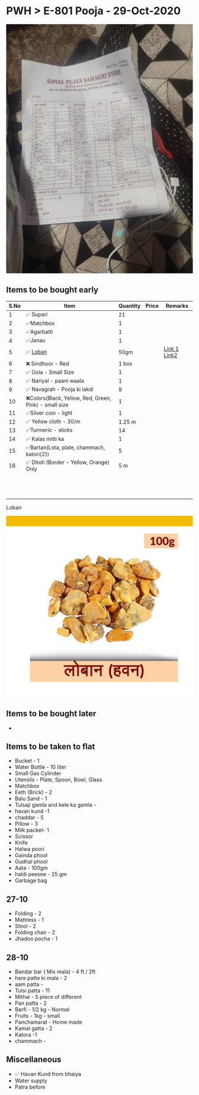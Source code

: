 # PWH > E-801 Pooja - 29-Oct-2020

<img src="assets\pooja-1.png" style="zoom:80%;" />

## Items to be bought early 



| S.No | Item                                                         | Quantity | Price | Remarks                                                      |
| ---- | ------------------------------------------------------------ | -------- | ----- | ------------------------------------------------------------ |
| 1    | :white_check_mark: Supari                                    | 21       |       |                                                              |
| 2    | :white_check_mark:Matchbox                                   | 1        |       |                                                              |
| 3    | :white_check_mark: ​Agarbatti                                 | 1        |       |                                                              |
| 4    | :white_check_mark:Janau                                      | 1        |       |                                                              |
| 5    | :white_check_mark: ​[Loban](https://www.amazon.in/Aapkidukan-Pure-Original-Loban-Sambrani/dp/B07YMZHDB8/ref=asc_df_B07YMZHDB8/?tag=googleshopdes-21&linkCode=df0&hvadid=396987018165&hvpos=&hvnetw=g&hvrand=12326564550528328439&hvpone=&hvptwo=&hvqmt=&hvdev=c&hvdvcmdl=&hvlocint=&hvlocphy=9061994&hvtargid=pla-938023167574&psc=1&ext_vrnc=hi) | 50gm     |       | [Link 1](https://www.vridhistores.com/product/loban-lohban-havan-25g50g100g/3961) [Link2](https://www.amazon.in/Aapkidukan-Pure-Original-Loban-Sambrani/dp/B07YMZHDB8/ref=asc_df_B07YMZHDB8/?tag=googleshopdes-21&linkCode=df0&hvadid=396987018165&hvpos=&hvnetw=g&hvrand=12326564550528328439&hvpone=&hvptwo=&hvqmt=&hvdev=c&hvdvcmdl=&hvlocint=&hvlocphy=9061994&hvtargid=pla-938023167574&psc=1&ext_vrnc=hi) |
| 6    | :x: Sindhoor - Red                                           | 1 box    |       |                                                              |
| 7    | :white_check_mark: ​Gola - Small Size                         | 1        |       |                                                              |
| 8    | :white_check_mark: ​Nariyal - paani waala                     | 1        |       |                                                              |
| 9    | :white_check_mark: ​Navagrah - Pooja ki lakdi                 | 9        |       |                                                              |
| 10   | :x:Colors(Black, Yellow, Red, Green, Pink) - small size      | 1        |       |                                                              |
| 11   | :white_check_mark:Silver coin - light                        | 1        |       |                                                              |
| 12   | :white_check_mark: ​Yellow cloth - 30/m                       | 1.25 m   |       |                                                              |
| 13   | :white_check_mark:Turmeric - sticks                          | 14       |       |                                                              |
| 14   | :white_check_mark: ​Kalas mitti ka                            | 1        |       |                                                              |
| 15   | :white_check_mark:Bartan(Lota, plate, chammach, katori(2))   | 5        |       |                                                              |
| 16   | :white_check_mark: ​Dhoti (Border - Yellow, Orange) Only      | 5 m      |       |                                                              |
|      |                                                              |          |       |                                                              |
|      |                                                              |          |       |                                                              |
|      |                                                              |          |       |                                                              |
|      |                                                              |          |       |                                                              |
|      |                                                              |          |       |                                                              |
|      |                                                              |          |       |                                                              |
|      |                                                              |          |       |                                                              |
|      |                                                              |          |       |                                                              |
|      |                                                              |          |       |                                                              |
|      |                                                              |          |       |                                                              |
|      |                                                              |          |       |                                                              |
|      |                                                              |          |       |                                                              |
|      |                                                              |          |       |                                                              |

Loban

<img src="assets\loban.png" alt="Loban" style="zoom:80%;" />

## Items to be bought later

- 

## Items to be taken to flat

- Bucket - 1
- Water Bottle - 10 liter
- Small Gas Cylinder
- Utensils - Plate, Spoon, Bowl, Glass
- Matchbox
- Eeth (Brick) - 2
- Balu Sand - 1
- Tulsaji gamla and kele ka gamla - 
- havan kund -1
- chaddar - 5
- Pillow - 3
- Milk packet- 1 
- Scissor
- Knife
- Halwa poori
- Gainda phool
- Gudhal phool
- Aata - 100gm
- haldi peesee - 25 gm
- Garbage bag

## 27-10

- Folding - 2
- Mattress - 1
- Stool - 2
- Folding chair - 2
- Jhadoo pocha - 1

## 28-10

- Bandar bar ( Mix mala) - 4 ft / 2ft
- hare patte ki mala - 2 
- aam patta - 
- Tulsi patta - 11
- Mithai - 5 piece of different
- Pan patta - 2
- Barfi - 1/2 kg - Normal
- Fruits - 1kg - small
- Panchamarat - Home made
- Kamal gatta - 2
- Katora -1
- chammach - 

## Miscellaneous

- :white_check_mark: Havan Kund from bhaiya
- Water supply
- Patra before 